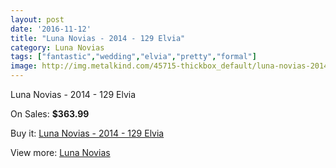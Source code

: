 ```yaml
---
layout: post
date: '2016-11-12'
title: "Luna Novias - 2014 - 129 Elvia"
category: Luna Novias
tags: ["fantastic","wedding","elvia","pretty","formal"]
image: http://img.metalkind.com/45715-thickbox_default/luna-novias-2014-129-elvia.jpg
---
```

Luna Novias - 2014 - 129 Elvia

On Sales: **$363.99**
<a href="https://www.metalkind.com/en/luna-novias/13212-luna-novias-2014-129-elvia.html"><amp-img layout="responsive" width="600" height="600" src="//img.metalkind.com/45715-thickbox_default/luna-novias-2014-129-elvia.jpg" alt="Luna Novias - 2014 - 129 Elvia 0" /></a>

Buy it: [Luna Novias - 2014 - 129 Elvia](https://www.metalkind.com/en/luna-novias/13212-luna-novias-2014-129-elvia.html "Luna Novias - 2014 - 129 Elvia")

View more: [Luna Novias](https://www.metalkind.com/en/155-luna-novias "Luna Novias")